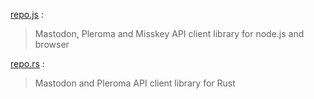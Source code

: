 [repo.js]: https://github.com/h3poteto/megalodon.git

[repo.js] : 

> Mastodon, Pleroma and Misskey API client library for node.js and browser

[repo.rs]: https://github.com/h3poteto/megalodon-rs.git

[repo.rs] : 

> Mastodon and Pleroma API client library for Rust
